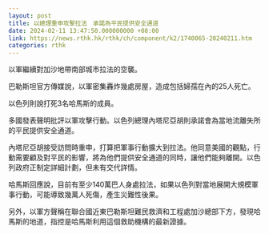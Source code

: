 ```yaml
---
layout: post
title: 以總理重申攻擊拉法　承諾為平民提供安全通道
date: 2024-02-11 13:47:50.000000000 +08:00
link: https://news.rthk.hk/rthk/ch/component/k2/1740065-20240211.htm
categories: rthk
---
```


以軍繼續對加沙地帶南部城市拉法的空襲。

巴勒斯坦官方傳媒說，以軍密集轟炸幾處房屋，造成包括婦孺在內的25人死亡。

以色列則說打死3名哈馬斯的成員。

多國發表聲明批評以軍攻擊行動。以色列總理內塔尼亞胡則承諾會為當地流離失所的平民提供安全通道。

內塔尼亞胡接受訪問時重申，打算把軍事行動擴大到拉法。他同意美國的觀點，行動需要顧及對平民的影響，將為他們提供安全通道的同時，讓他們能夠離開。以色列政府正制定詳細計劃，但未有交代詳情。

哈馬斯回應說，目前有至少140萬巴人身處拉法，如果以色列對當地展開大規模軍事行動，可能導致幾萬人死傷，產生災難性後果。

另外，以軍方聲稱在聯合國近東巴勒斯坦難民救濟和工程處加沙總部下方，發現哈馬斯的地道，指控是哈馬斯利用這個救助機構的最新證據。
